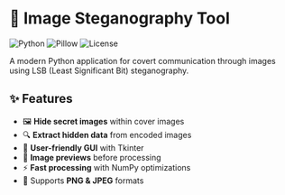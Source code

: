 # 🔐 Image Steganography Tool

![Python](https://img.shields.io/badge/Python-3.8+-blue.svg)
![Pillow](https://img.shields.io/badge/Pillow-9.5.0-green.svg)
![License](https://img.shields.io/badge/License-MIT-yellow.svg)

A modern Python application for covert communication through images using LSB (Least Significant Bit) steganography.


## ✨ Features

- 🖼️ **Hide secret images** within cover images
- 🔍 **Extract hidden data** from encoded images
- 🎨 **User-friendly GUI** with Tkinter
- 📸 **Image previews** before processing
- ⚡ **Fast processing** with NumPy optimizations
- 📁 Supports **PNG & JPEG** formats
